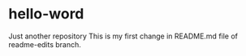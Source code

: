 # hello-word

Just another repository
This is my first change in README.md file of readme-edits branch.
